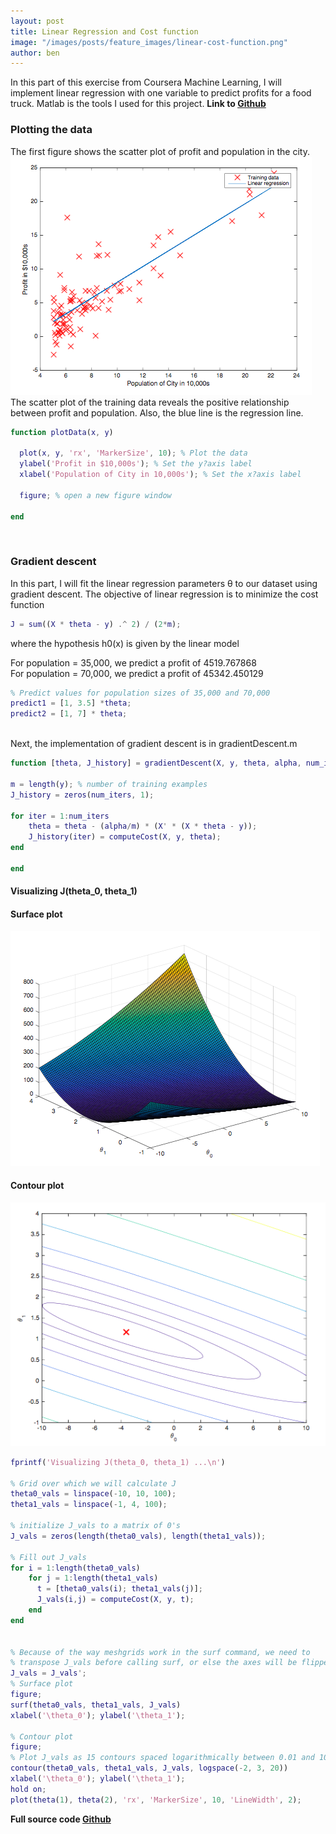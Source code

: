 ```yaml
---
layout: post
title: Linear Regression and Cost function
image: "/images/posts/feature_images/linear-cost-function.png"
author: ben
---
```


In this part of this exercise from Coursera Machine Learning, I will implement linear regression with one variable to predict profits for a food truck. 
Matlab is the tools I used for this project. **Link to [Github](https://github.com/Lanbig/Machine-Learning/tree/master/machine-learning-ex1/ex1)**

### Plotting the data
The first figure shows the scatter plot of profit and population in the city. 
![Scatter plot and linear line](/images/posts/content_images/linear-fit.png)
The scatter plot of the training data reveals the positive relationship between profit and population. Also, the blue line is the regression line.

```matlab
function plotData(x, y)

  plot(x, y, 'rx', 'MarkerSize', 10); % Plot the data 
  ylabel('Profit in $10,000s'); % Set the y?axis label 
  xlabel('Population of City in 10,000s'); % Set the x?axis label

  figure; % open a new figure window

end
```
<br />

### Gradient descent 
In this part, I will fit the linear regression parameters θ to our dataset using gradient descent. The objective of linear regression is to minimize the cost function
```matlab
J = sum((X * theta - y) .^ 2) / (2*m);
```
where the hypothesis h0(x) is given by the linear model

For population = 35,000, we predict a profit of 4519.767868<br />
For population = 70,000, we predict a profit of 45342.450129<br />

```matlab
% Predict values for population sizes of 35,000 and 70,000
predict1 = [1, 3.5] *theta;
predict2 = [1, 7] * theta;
```
<br />
Next, the implementation of gradient descent is in gradientDescent.m

```matlab
function [theta, J_history] = gradientDescent(X, y, theta, alpha, num_iters)

m = length(y); % number of training examples
J_history = zeros(num_iters, 1);

for iter = 1:num_iters
    theta = theta - (alpha/m) * (X' * (X * theta - y));
    J_history(iter) = computeCost(X, y, theta);
end

end
```

#### Visualizing J(theta_0, theta_1)

#### Surface plot
![Surface plot](/images/posts/content_images/linear-cost-function.png)

#### Contour plot
![Contour plot](/images/posts/content_images/linear-cost-function2.png)

```matlab
fprintf('Visualizing J(theta_0, theta_1) ...\n')

% Grid over which we will calculate J
theta0_vals = linspace(-10, 10, 100);
theta1_vals = linspace(-1, 4, 100);

% initialize J_vals to a matrix of 0's
J_vals = zeros(length(theta0_vals), length(theta1_vals));

% Fill out J_vals
for i = 1:length(theta0_vals)
    for j = 1:length(theta1_vals)
	  t = [theta0_vals(i); theta1_vals(j)];    
	  J_vals(i,j) = computeCost(X, y, t);
    end
end


% Because of the way meshgrids work in the surf command, we need to 
% transpose J_vals before calling surf, or else the axes will be flipped
J_vals = J_vals';
% Surface plot
figure;
surf(theta0_vals, theta1_vals, J_vals)
xlabel('\theta_0'); ylabel('\theta_1');

% Contour plot
figure;
% Plot J_vals as 15 contours spaced logarithmically between 0.01 and 100
contour(theta0_vals, theta1_vals, J_vals, logspace(-2, 3, 20))
xlabel('\theta_0'); ylabel('\theta_1');
hold on;
plot(theta(1), theta(2), 'rx', 'MarkerSize', 10, 'LineWidth', 2);
```

**Full source code [Github](https://github.com/Lanbig/Machine-Learning/tree/master/machine-learning-ex1/ex1)**

